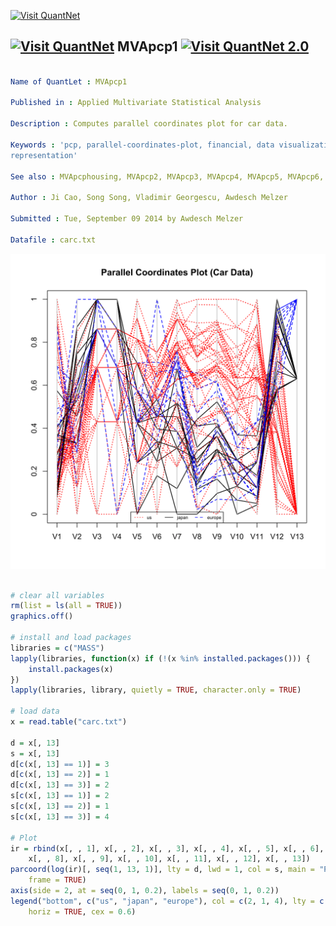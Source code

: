 
[<img src="https://github.com/QuantLet/Styleguide-and-Validation-procedure/blob/master/pictures/banner.png" alt="Visit QuantNet">](http://quantlet.de/index.php?p=info)

## [<img src="https://github.com/QuantLet/Styleguide-and-Validation-procedure/blob/master/pictures/qloqo.png" alt="Visit QuantNet">](http://quantlet.de/) **MVApcp1** [<img src="https://github.com/QuantLet/Styleguide-and-Validation-procedure/blob/master/pictures/QN2.png" width="60" alt="Visit QuantNet 2.0">](http://quantlet.de/d3/ia)

```yaml

Name of QuantLet : MVApcp1

Published in : Applied Multivariate Statistical Analysis

Description : Computes parallel coordinates plot for car data.

Keywords : 'pcp, parallel-coordinates-plot, financial, data visualization, plot, graphical
representation'

See also : MVApcphousing, MVApcp2, MVApcp3, MVApcp4, MVApcp5, MVApcp6, MVApcp7, MVApcp8

Author : Ji Cao, Song Song, Vladimir Georgescu, Awdesch Melzer

Submitted : Tue, September 09 2014 by Awdesch Melzer

Datafile : carc.txt

```

![Picture1](MVApcp1.png)


```r

# clear all variables
rm(list = ls(all = TRUE))
graphics.off()

# install and load packages
libraries = c("MASS")
lapply(libraries, function(x) if (!(x %in% installed.packages())) {
    install.packages(x)
})
lapply(libraries, library, quietly = TRUE, character.only = TRUE)

# load data
x = read.table("carc.txt")

d = x[, 13]
s = x[, 13]
d[c(x[, 13] == 1)] = 3
d[c(x[, 13] == 2)] = 1
d[c(x[, 13] == 3)] = 2
s[c(x[, 13] == 1)] = 2
s[c(x[, 13] == 2)] = 1
s[c(x[, 13] == 3)] = 4

# Plot
ir = rbind(x[, , 1], x[, , 2], x[, , 3], x[, , 4], x[, , 5], x[, , 6], x[, , 7], 
    x[, , 8], x[, , 9], x[, , 10], x[, , 11], x[, , 12], x[, , 13])
parcoord(log(ir)[, seq(1, 13, 1)], lty = d, lwd = 1, col = s, main = "Parallel Coordinates Plot (Car Data)", 
    frame = TRUE)
axis(side = 2, at = seq(0, 1, 0.2), labels = seq(0, 1, 0.2))
legend("bottom", c("us", "japan", "europe"), col = c(2, 1, 4), lty = c(3, 1, 2), 
    horiz = TRUE, cex = 0.6) 


```
